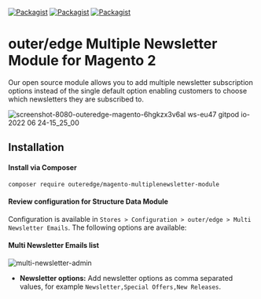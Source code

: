 [![Packagist](https://img.shields.io/packagist/v/outeredge/magento-multiplenewsletter-module?style=for-the-badge)](https://packagist.org/packages/outeredge/magento-multiplenewsletter-module)
[![Packagist](https://img.shields.io/packagist/dt/outeredge/magento-multiplenewsletter-module?style=for-the-badge)](https://packagist.org/packages/outeredge/magento-multiplenewsletter-module)
[![Packagist](https://img.shields.io/packagist/dm/outeredge/magento-multiplenewsletter-module?style=for-the-badge)](https://packagist.org/packages/outeredge/magento-multiplenewsletter-module)

# outer/edge Multiple Newsletter Module for Magento 2

Our open source module allows you to add multiple newsletter subscription options instead of the single default option enabling customers to choose which newsletters they are subscribed to.

![screenshot-8080-outeredge-magento-6hgkzx3v6al ws-eu47 gitpod io-2022 06 24-15_25_00](https://user-images.githubusercontent.com/2035088/175556250-d76f8d28-8b29-41a0-80f7-9764992b00e7.png)

## Installation

#### Install via Composer

```
composer require outeredge/magento-multiplenewsletter-module
```

#### Review configuration for Structure Data Module

Configuration is available in `Stores > Configuration > outer/edge > Multi Newsletter Emails`. The following options are available:

#### Multi Newsletter Emails list

![multi-newsletter-admin](https://user-images.githubusercontent.com/2035088/175552862-a6380c03-63a2-4cbf-8d21-0df9e6505d7a.png)

* **Newsletter options:** Add newsletter options as comma separated values, for example `Newsletter,Special Offers,New Releases`.
